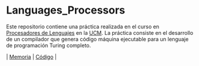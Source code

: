 # Languages_Processors


Este repositorio contiene una práctica realizada en el curso en [Procesadores de Lenguajes](https://www.ucm.es/estudios/grado-ingenieriainformatica-plan-803278) en la [UCM](https://www.ucm.es/ "Universidad Complutense de Madrid"). La práctica consiste en el desarrollo de un compilador que genera código máquina ejecutable para un lenguaje de programación Turing completo.

| [Memoria](Code/Práctica_PL.pdf) | [Código](Code/) | 
